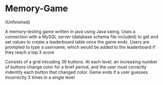 # Memory-Game

(Unfinished)

A memory-testing game written in java using Java swing. Uses a connection with a MySQL server (database schema file included) to get and set values to create a leaderboard table once the game ends. Users are prompted to type a username, which would be added to the leaderboard if they reach a top 3 score 

Consists of a grid inlcuding 36 buttons. At each level, an increasing number of buttons
change color for a brief period, and the user must correctly indentify each button that changed color. Game ends if a user guesses
incorrectly 3 times in a single level
